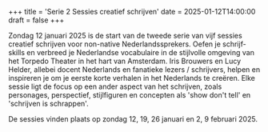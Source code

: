 +++
title = 'Serie 2 Sessies creatief schrijven'
date = 2025-01-12T14:00:00
draft = false
+++

Zondag 12 januari 2025 is de start van de tweede serie van vijf sessies creatief schrijven voor non-native Nederlandssprekers. Oefen je schrijf-skills en verbreed je Nederlandse vocabulaire in de stijlvolle omgeving van het Torpedo Theater in het hart van Amsterdam. Iris Brouwers en Lucy Helder, allebei docent Nederlands en fanatieke lezers / schrijvers, helpen en inspireren je om je eerste korte verhalen in het Nederlands te creëren. Elke sessie ligt de focus op een ander aspect van het schrijven, zoals personages, perspectief, stijlfiguren en concepten als 'show don't tell' en 'schrijven is schrappen'.

De sessies vinden plaats op zondag 12, 19, 26 januari en 2, 9 februari 2025.
